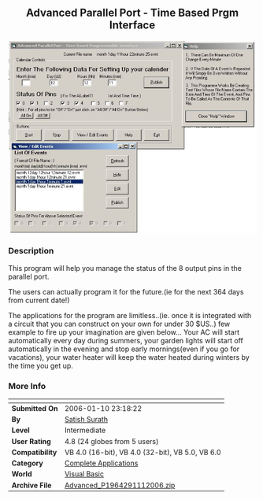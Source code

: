 ﻿<div align="center">

## Advanced Parallel Port \- Time Based Prgm Interface

<img src="PIC20061111431144156.jpg">
</div>

### Description

This program will help you manage the status of the 8 output pins in the parallel port.

The users can actually program it for the future.(ie for the next 364 days from current date!)

The applications for the program are limitless..(ie. once it is integrated with a circuit that you can construct on your own for under 30 $US..) few example to fire up your imagination are given below... Your AC will start automatically every day during summers, your garden lights will start off automatically in the evening and stop early mornings(even if you go for vacations), your water heater will keep the water heated during winters by the time you get up.
 
### More Info
 


<span>             |<span>
---                |---
**Submitted On**   |2006-01-10 23:18:22
**By**             |[Satish Surath](https://github.com/Planet-Source-Code/PSCIndex/blob/master/ByAuthor/satish-surath.md)
**Level**          |Intermediate
**User Rating**    |4.8 (24 globes from 5 users)
**Compatibility**  |VB 4\.0 \(16\-bit\), VB 4\.0 \(32\-bit\), VB 5\.0, VB 6\.0
**Category**       |[Complete Applications](https://github.com/Planet-Source-Code/PSCIndex/blob/master/ByCategory/complete-applications__1-27.md)
**World**          |[Visual Basic](https://github.com/Planet-Source-Code/PSCIndex/blob/master/ByWorld/visual-basic.md)
**Archive File**   |[Advanced\_P1964291112006\.zip](https://github.com/Planet-Source-Code/satish-surath-advanced-parallel-port-time-based-prgm-interface__1-64007/archive/master.zip)








